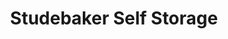---
title: "Studebaker Self Storage"
url: /long-beach/studebaker-self-storage/
shop: storage rental
---